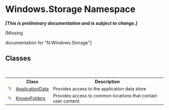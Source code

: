 # Windows.Storage Namespace
 _**\[This is preliminary documentation and is subject to change.\]**_

\[Missing <summary> documentation for "N:Windows.Storage"\]


## Classes
&nbsp;<table><tr><th></th><th>Class</th><th>Description</th></tr><tr><td>![Public class](media/pubclass.gif "Public class")</td><td><a href="T_Windows_Storage_ApplicationData">ApplicationData</a></td><td>
Provides access to the application data store</td></tr><tr><td>![Public class](media/pubclass.gif "Public class")</td><td><a href="T_Windows_Storage_KnownFolders">KnownFolders</a></td><td>
Provides access to common locations that contain user content.</td></tr></table>&nbsp;
